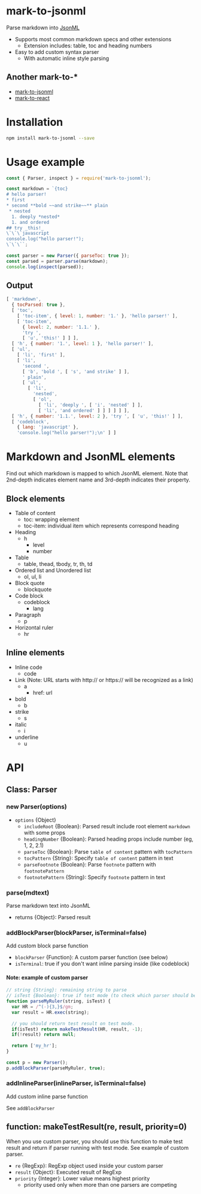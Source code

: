 # mark-to-jsonml
Parse markdown into [JsonML](http://www.jsonml.org/)

* Supports most common markdown specs and other extensions
  * Extension includes: table, toc and heading numbers
* Easy to add custom syntax parser
  * With automatic inline style parsing

## Another mark-to-*

* [mark-to-jsonml](https://github.com/ljh131/mark-to-jsonml)
* [mark-to-react](https://github.com/ljh131/mark-to-react)

# Installation
```sh
npm install mark-to-jsonml --save
```

# Usage example
```javascript
const { Parser, inspect } = require('mark-to-jsonml');

const markdown = `{toc}                          
# hello parser!                                  
* first                                          
* second **bold ~~and strike~~** plain           
 * nested                                        
  1. deeply *nested*                             
  1. and ordered                                 
## try _this!_                                   
\`\`\`javascript                                 
console.log("hello parser!");                    
\`\`\``;                                         
                                                 
const parser = new Parser({ parseToc: true });   
const parsed = parser.parse(markdown);           
console.log(inspect(parsed));                    
```

## Output
```javascript
[ 'markdown',
  { tocParsed: true },
  [ 'toc',
    [ 'toc-item', { level: 1, number: '1.' }, 'hello parser!' ],
    [ 'toc-item',
      { level: 2, number: '1.1.' },
      'try ',
      [ 'u', 'this!' ] ] ],
  [ 'h', { number: '1.', level: 1 }, 'hello parser!' ],
  [ 'ul',
    [ 'li', 'first' ],
    [ 'li',
      'second ',
      [ 'b', 'bold ', [ 's', 'and strike' ] ],
      ' plain',
      [ 'ul',
        [ 'li',
          'nested',
          [ 'ol',
            [ 'li', 'deeply ', [ 'i', 'nested' ] ],
            [ 'li', 'and ordered' ] ] ] ] ] ],
  [ 'h', { number: '1.1.', level: 2 }, 'try ', [ 'u', 'this!' ] ],
  [ 'codeblock',
    { lang: 'javascript' },
    'console.log("hello parser!");\n' ] ]
```


# Markdown and JsonML elements
Find out which markdown is mapped to which JsonML element. Note that 2nd-depth indicates element name and 3rd-depth indicates their property.

## Block elements
* Table of content
  * toc: wrapping element
  * toc-item: individual item which represents correspond heading
* Heading
  * h
     * level
     * number
* Table
  * table, thead, tbody, tr, th, td
* Ordered list and Unordered list
  * ol, ul, li
* Block quote 
  * blockquote
* Code block
  * codeblock
     * lang
* Paragraph
  * p
* Horizontal ruler 
  * hr

## Inline elements
* Inline code 
  * code
* Link (Note: URL starts with http:// or https:// will be recognized as a link)
  * a
    * href: url
* bold 
  * b
* strike
  * s
* italic
  * i
* underline 
  * u

# API
## Class: Parser
### new Parser(options)
* `options` {Object}
  * `includeRoot` {Boolean}: Parsed result include root element `markdown` with some props
  * `headingNumber` {Boolean}: Parsed heading props include number (eg, 1, 2, 2.1)
  * `parseToc` {Boolean}: Parse `table of content` pattern with `tocPattern` 
  * `tocPattern` {String}: Specify `table of content` pattern in text
  * `parseFootnote` {Boolean}: Parse `footnote` pattern with `footnotePattern` 
  * `footnotePattern` {String}: Specify `footnote` pattern in text

### parse(mdtext)
Parse markdown text into JsonML

* returns {Object}: Parsed result

### addBlockParser(blockParser, isTerminal=false)
Add custom block parse function

* `blockParser` {Function}: A custom parser function (see below)
* `isTerminal`: true if you don't want inline parsing inside (like codeblock)

#### Note: example of custom parser
```javascript
// string {String}: remaining string to parse
// isTest {Boolean}: true if test mode (to check which parser should be run in current step)
function parseMyRuler(string, isTest) {             
  var HR = /^(-){3,}$/gm;                           
  var result = HR.exec(string);                     
                                                    
  // you should return test result on test mode.
  if(isTest) return makeTestResult(HR, result, -1); 
  if(!result) return null;                          
                                                    
  return ['my_hr'];                                 
}                         
          
const p = new Parser();
p.addBlockParser(parseMyRuler, true);                
```

### addInlineParser(inlineParser, isTerminal=false)
Add custom inline parse function

See `addBlockParser`
## function: makeTestResult(re, result, priority=0)
When you use custom parser, you should use this function to make test result and return if parser running with test mode. See example of custom parser.

* `re` {RegExp}: RegExp object used inside your custom parser
* `result` {Object}: Executed result of RegExp
* `priority` {Integer}: Lower value means highest priority 
  * priority used only when more than one parsers are competing
